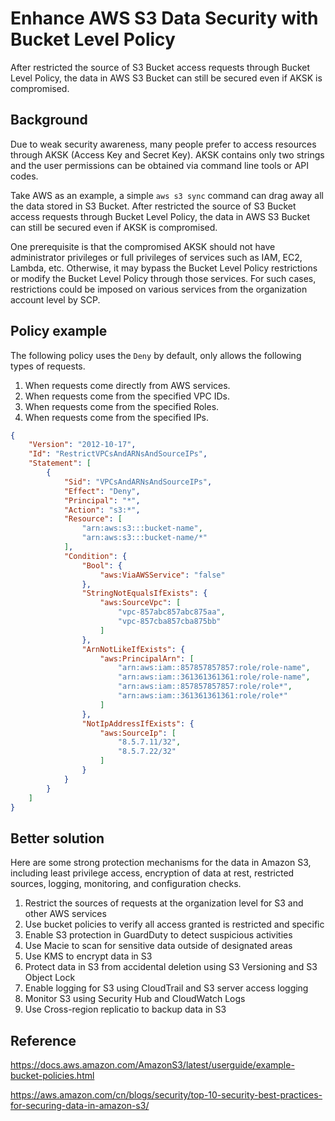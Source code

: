 # Enhance AWS S3 Data Security with Bucket Level Policy


After restricted the source of S3 Bucket access requests through Bucket Level Policy, the data in AWS S3 Bucket can still be secured even if AKSK is compromised.

<!--more-->

## Background

Due to weak security awareness, many people prefer to access resources through AKSK (Access Key and Secret Key). AKSK contains only two strings and the user permissions can be obtained via command line tools or API codes. 

Take AWS as an example, a simple `aws s3 sync` command can drag away all the data stored in S3 Bucket. After restricted the source of S3 Bucket access requests through Bucket Level Policy, the data in AWS S3 Bucket can still be secured even if AKSK is compromised.

One prerequisite is that the compromised AKSK should not have administrator privileges or full privileges of services such as IAM, EC2, Lambda, etc. Otherwise, it may bypass the Bucket Level Policy restrictions or modify the Bucket Level Policy through those services. For such cases, restrictions could be imposed on various services from the organization account level by SCP.

## Policy example

The following policy uses the `Deny` by default, only allows the following types of requests.

1. When requests come directly from AWS services.
2. When requests come from the specified VPC IDs.
3. When requests come from the specified Roles.
4. When requests come from the specified IPs.

```json
{
    "Version": "2012-10-17",
    "Id": "RestrictVPCsAndARNsAndSourceIPs",
    "Statement": [
        {
            "Sid": "VPCsAndARNsAndSourceIPs",
            "Effect": "Deny",
            "Principal": "*",
            "Action": "s3:*",
            "Resource": [
                "arn:aws:s3:::bucket-name",
                "arn:aws:s3:::bucket-name/*"
            ],
            "Condition": {
                "Bool": {
                    "aws:ViaAWSService": "false"
                },            
                "StringNotEqualsIfExists": {
                    "aws:SourceVpc": [
                        "vpc-857abc857abc875aa",
                        "vpc-857cba857cba875bb"
                    ]
                },
                "ArnNotLikeIfExists": {
                    "aws:PrincipalArn": [
                        "arn:aws:iam::857857857857:role/role-name",
                        "arn:aws:iam::361361361361:role/role-name",
                        "arn:aws:iam::857857857857:role/role*",
                        "arn:aws:iam::361361361361:role/role*"
                    ]
                },
                "NotIpAddressIfExists": {
                    "aws:SourceIp": [
                        "8.5.7.11/32",
                        "8.5.7.22/32"
                    ]
                }
            }
        }
    ]
}
```

## Better solution

Here are some strong protection mechanisms for the data in Amazon S3, including least privilege access, encryption of data at rest, restricted sources, logging, monitoring, and configuration checks.

1. Restrict the sources of requests at the organization level for S3 and other AWS services 
2. Use bucket policies to verify all access granted is restricted and specific
3. Enable S3 protection in GuardDuty to detect suspicious activities
4. Use Macie to scan for sensitive data outside of designated areas
5. Use KMS to encrypt data in S3
6. Protect data in S3 from accidental deletion using S3 Versioning and S3 Object Lock
7. Enable logging for S3 using CloudTrail and S3 server access logging
8. Monitor S3 using Security Hub and CloudWatch Logs
9. Use Cross-region replicatio to backup data in S3

## Reference

https://docs.aws.amazon.com/AmazonS3/latest/userguide/example-bucket-policies.html

https://aws.amazon.com/cn/blogs/security/top-10-security-best-practices-for-securing-data-in-amazon-s3/
